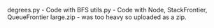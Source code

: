 degrees.py - Code with BFS
utils.py - Code with Node, StackFrontier, QueueFrontier
large.zip - was too heavy so uploaded as a zip.
